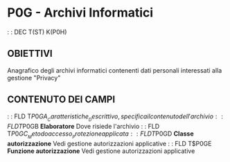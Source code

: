 # P0G - Archivi Informatici
 :  : DEC T(ST) K(P0H)
## OBIETTIVI
Anagrafico degli archivi informatici contenenti dati personali interessati alla gestione "Privacy"
## CONTENUTO DEI CAMPI
 :  : FLD T$P0GA __Caratteristiche__
Descrittivo, specifica il contenuto dell'archivio
 :  : FLD T$P0GB __Elaboratore__
Dove risiede l'archivio
 :  : FLD T$P0GC __Metodo accesso__
Protezione applicata
 :  : FLD T$P0GD __Classe autorizzazione__
Vedi gestione autorizzazioni applicative
 :  : FLD T$P0GE __Funzione autorizzazione__
Vedi gestione autorizzazioni applicative
